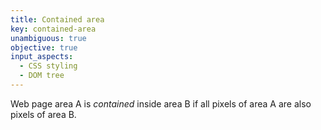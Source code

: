 ```yaml
---
title: Contained area
key: contained-area
unambiguous: true
objective: true
input_aspects:
  - CSS styling
  - DOM tree
---
```


Web page area A is _contained_ inside area B if all pixels of area A are also pixels of area B.
